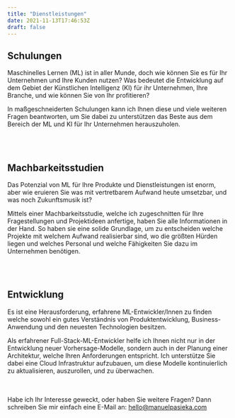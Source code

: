 ```yaml
---
title: "Dienstleistungen"
date: 2021-11-13T17:46:53Z
draft: false 
---
```


## Schulungen
Maschinelles Lernen (ML) ist in aller Munde, doch wie können Sie es für Ihr Unternehmen und Ihre Kunden nutzen? Was bedeutet die Entwicklung auf dem Gebiet der Künstlichen Intelligenz (KI) für ihr Unternehmen, Ihre Branche, und wie können Sie von Ihr profitieren?

In maßgeschneiderten Schulungen kann ich Ihnen diese und viele weiteren Fragen beantworten, um Sie dabei zu unterstützen das Beste aus dem Bereich der ML und KI für Ihr Unternehmen herauszuholen.

<br>
<br>

## Machbarkeitsstudien
Das Potenzial von ML für Ihre Produkte und Dienstleistungen ist enorm, aber wie eruieren Sie was mit vertretbarem Aufwand heute umsetzbar, und was noch Zukunftsmusik ist? 

Mittels einer Machbarkeitsstudie, welche ich zugeschnitten für Ihre Fragestellungen und Projektideen anfertige, haben Sie alle Informationen in der Hand. So haben sie eine solide Grundlage, um zu entscheiden welche Projekte mit welchem Aufwand realisierbar sind, wo die größten Hürden liegen und welches Personal und welche Fähigkeiten Sie dazu im Unternehmen benötigen.


<br>
<br>

## Entwicklung
Es ist eine Herausforderung, erfahrene ML-Entwickler/Innen zu finden welche sowohl ein gutes Verständnis von Produktentwicklung, Business-Anwendung und den neuesten Technologien besitzen.

Als erfahrener Full-Stack-ML-Entwickler helfe ich Ihnen nicht nur in der Entwicklung neuer Vorhersage-Modelle, sondern auch in der Planung einer Architektur, welche Ihren Anforderungen entspricht. Ich unterstütze Sie dabei eine Cloud Infrastruktur aufzubauen, um diese Modelle kontinuierlich zu aktualisieren, auszurollen, und zu überwachen.

\
\
Habe ich Ihr Interesse geweckt, oder haben Sie weitere Fragen? Dann schreiben Sie mir einfach eine E-Mail an: hello@manuelpasieka.com
